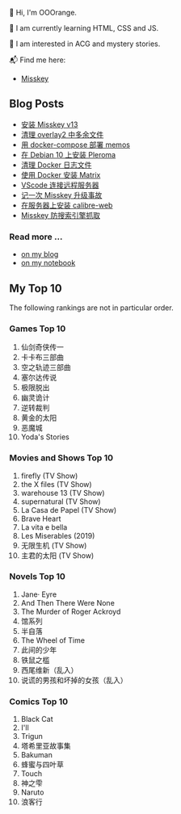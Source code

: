 🍊 Hi, I'm OOOrange.

🌱 I am currently learning HTML, CSS and JS.

👀 I am interested in ACG and mystery stories.

📬 Find me here:

- [Misskey](@juju@f.jymuoyu.com)

## Blog Posts

<!-- BLOG-POST-LIST:START -->
- [安装 Misskey v13](https://tech.notomorrow.club/posts/2023082201/)
- [清理 overlay2 中多余文件](https://tech.notomorrow.club/posts/2023062701/)
- [用 docker-compose 部署 memos](https://tech.notomorrow.club/posts/2023022801/)
- [在 Debian 10 上安装 Pleroma](https://tech.notomorrow.club/posts/2023021901/)
- [清理 Docker 日志文件](https://tech.notomorrow.club/posts/2023012701/)
- [使用 Docker 安装 Matrix](https://tech.notomorrow.club/posts/2022082001/)
- [VScode 连接远程服务器](https://tech.notomorrow.club/posts/2022081401/)
- [记一次 Misskey 升级事故](https://tech.notomorrow.club/posts/2022080701/)
- [在服务器上安装 calibre-web](https://tech.notomorrow.club/posts/2022072201/)
- [Misskey 防搜索引擎抓取](https://tech.notomorrow.club/posts/2022050801/)
<!-- BLOG-POST-LIST:END -->

### Read more ...

- [on my blog](https://blog.notomorrow.club)
- [on my notebook](https://tech.notomorrow.club)

## My Top 10

The following rankings are not in particular order.

### Games Top 10

1. 仙剑奇侠传一
2. 卡卡布三部曲
3. 空之轨迹三部曲
4. 塞尔达传说
5. 极限脱出
6. 幽灵诡计
7. 逆转裁判
8. 黄金的太阳
9. 恶魔城
10. Yoda's Stories

### Movies and Shows Top 10

1. firefly (TV Show)
2. the X files (TV Show)
3. warehouse 13 (TV Show)
4. supernatural (TV Show)
5. La Casa de Papel (TV Show)
6. Brave Heart
7. La vita e bella
8. Les Miserables (2019)
9. 无限生机 (TV Show)
10. 主君的太阳 (TV Show)

### Novels Top 10

1. Jane· Eyre
2. And Then There Were None
3. The Murder of Roger Ackroyd
4. 馆系列
5. 半自落
6. The Wheel of Time
7. 此间的少年
8. 铁鼠之槛
9. 西尾维新（乱入）
10. 说谎的男孩和坏掉的女孩（乱入）

### Comics Top 10

1. Black Cat
2. I'll
3. Trigun
4. 塔希里亚故事集
5. Bakuman
6. 蜂蜜与四叶草
7. Touch
8. 神之雫
9. Naruto
10. 浪客行
